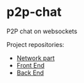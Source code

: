 # p2p-chat
P2P chat on websockets

Project repositories:
- [Network part](https://github.com/Big-Kotik/p2p-ws-network)
- [Front End](https://github.com/Big-Kotik/p2p-chat-frontend)
- [Back End](https://github.com/Big-Kotik/p2p-chat-backend)
